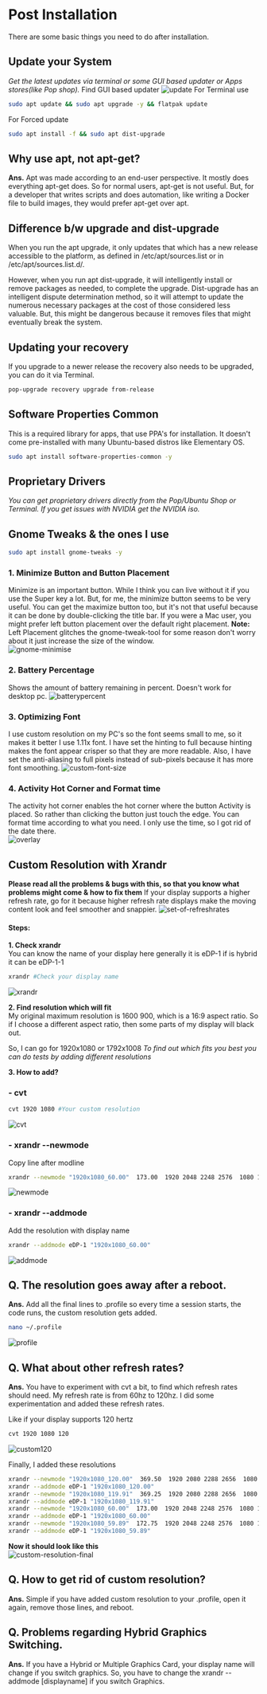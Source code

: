 # Post Installation

There are some basic things you need to do after installation.

## Update your System

_Get the latest updates via terminal or some GUI based updater or Apps stores(like Pop shop)._
Find GUI based updater
![update](https://i.imgur.com/NvDMCzl.png)
For Terminal use

```bash
sudo apt update && sudo apt upgrade -y && flatpak update
```

For Forced update

```bash
sudo apt install -f && sudo apt dist-upgrade
```

## Why use apt, not apt-get?

**Ans.** Apt was made according to an end-user perspective. It mostly does everything apt-get does. So for normal users, apt-get is not useful. But, for a developer that writes scripts and does automation, like writing a Docker file to build images, they would prefer apt-get over apt.

## Difference b/w upgrade and dist-upgrade

When you run the apt upgrade, it only updates that which has a new release accessible to the platform, as defined in /etc/apt/sources.list or in /etc/apt/sources.list.d/.

However, when you run apt dist-upgrade, it will intelligently install or remove packages as needed, to complete the upgrade. Dist-upgrade has an intelligent dispute determination method, so it will attempt to update the numerous necessary packages at the cost of those considered less valuable. But, this might be dangerous because it removes files that might eventually break the system.

## Updating your recovery

If you upgrade to a newer release the recovery also needs to be upgraded, you can do it via Terminal.

```bash
pop-upgrade recovery upgrade from-release
```

## Software Properties Common

This is a required library for apps, that use PPA's for installation. It doesn't come pre-installed with many Ubuntu-based distros like Elementary OS.

```bash
sudo apt install software-properties-common -y
```

## Proprietary Drivers

_You can get proprietary drivers directly from the Pop/Ubuntu Shop or Terminal._
_If you get issues with NVIDIA get the NVIDIA iso._

## Gnome Tweaks & the ones I use

```bash
sudo apt install gnome-tweaks -y
```

### 1. Minimize Button and Button Placement

Minimize is an important button. While I think you can live without it if you use the Super key a lot. But, for me, the minimize button seems to be very useful.
You can get the maximize button too, but it's not that useful because it can be done by double-clicking the title bar.
If you were a Mac user, you might prefer left button placement over the default right placement.
**Note:** Left Placement glitches the gnome-tweak-tool for some reason don't worry about it just increase the size of the window.  
![gnome-minimise](https://i.imgur.com/9o78EMM.png)

### 2. Battery Percentage

Shows the amount of battery remaining in percent. Doesn't work for desktop pc.
![batterypercent](https://i.imgur.com/6svaFEQ.png)

### 3. Optimizing Font

I use custom resolution on my PC's so the font seems small to me, so it makes it better I use 1.11x font. I have set the hinting to full because hinting makes the font appear crisper so that they are more readable. Also, I have set the anti-aliasing to full pixels instead of sub-pixels because it has more font smoothing.
![custom-font-size](https://i.imgur.com/yjks4Of.png)

### 4. Activity Hot Corner and Format time

The activity hot corner enables the hot corner where the button Activity is placed. So rather than clicking the button just touch the edge.
You can format time according to what you need. I only use the time, so I got rid of the date there.  
![overlay](https://i.imgur.com/xfprNhY.png)

## Custom Resolution with Xrandr

**Please read all the problems & bugs with this, so that you know what problems might come & how to fix them**
If your display supports a higher refresh rate, go for it because higher refresh rate displays make the moving content look and feel smoother and snappier.
![set-of-refreshrates](https://i.imgur.com/NQrnAYo.png)

#### Steps:

**1. Check xrandr**  
You can know the name of your display here generally it is eDP-1 if is hybrid it can be eDP-1-1

```bash
xrandr #Check your display name
```

![xrandr](https://i.imgur.com/QOM3hBH.png)

**2. Find resolution which will fit**  
My original maximum resolution is 1600 900, which is a 16:9 aspect ratio. So if I choose a different aspect ratio, then some parts of my display will black out.

So, I can go for 1920x1080 or 1792x1008
_To find out which fits you best you can do tests by adding different resolutions_

**3. How to add?**

### - cvt

```bash
cvt 1920 1080 #Your custom resolution
```

![cvt](https://i.imgur.com/7c6eZNt.png)

### - xrandr --newmode

Copy line after modline

```bash
xrandr --newmode "1920x1080_60.00"  173.00  1920 2048 2248 2576  1080 1083 1088 1120 -hsync +vsync
```

![newmode](https://i.imgur.com/6vKmqCP.png)

### - xrandr --addmode

Add the resolution with display name

```bash
xrandr --addmode eDP-1 "1920x1080_60.00"
```

![addmode](https://i.imgur.com/OjG2SuT.png)

## Q. The resolution goes away after a reboot.

**Ans.** Add all the final lines to .profile so every time a session starts, the code runs, the custom resolution gets added.

```bash
nano ~/.profile
```

![profile](https://i.imgur.com/0IZ7glD.png)

## Q. What about other refresh rates?

**Ans.** You have to experiment with cvt a bit, to find which refresh rates should need. My refresh rate is from 60hz to 120hz. I did some experimentation and added these refresh rates.

Like if your display supports 120 hertz

```bash
cvt 1920 1080 120
```

![custom120](https://i.imgur.com/XzPRUoZ.png)

Finally, I added these resolutions

```bash
xrandr --newmode "1920x1080_120.00"  369.50  1920 2080 2288 2656  1080 1083 1088 1160 -hsync +vsync
xrandr --addmode eDP-1 "1920x1080_120.00"
xrandr --newmode "1920x1080_119.91"  369.25  1920 2080 2288 2656  1080 1083 1088 1160 -hsync +vsync
xrandr --addmode eDP-1 "1920x1080_119.91"
xrandr --newmode "1920x1080_60.00"  173.00  1920 2048 2248 2576  1080 1083 1088 1120 -hsync +vsync
xrandr --addmode eDP-1 "1920x1080_60.00"
xrandr --newmode "1920x1080_59.89"  172.75  1920 2048 2248 2576  1080 1083 1088 1120 -hsync +vsync
xrandr --addmode eDP-1 "1920x1080_59.89"
```

**Now it should look like this**  
![custom-resolution-final](https://i.imgur.com/8xftL67.png)

## Q. How to get rid of custom resolution?

**Ans.** Simple if you have added custom resolution to your .profile, open it again, remove those lines, and reboot.

## Q. Problems regarding Hybrid Graphics Switching.

**Ans.** If you have a Hybrid or Multiple Graphics Card, your display name will change if you switch graphics. So, you have to change the xrandr --addmode [displayname] if you switch Graphics.
